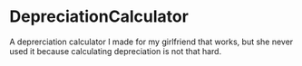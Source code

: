 # DepreciationCalculator
A deprerciation calculator I made for my girlfriend that works, but she never used it because calculating depreciation is not that hard.
